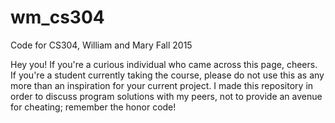 # wm_cs304
Code for CS304, William and Mary Fall 2015


Hey you! If you're a curious individual who came across this page, cheers. If you're a student currently taking the course, please do not use this as any more than an inspiration for your current project. I made this repository in order to discuss program solutions with my peers, not to provide an avenue for cheating; remember the honor code! 
